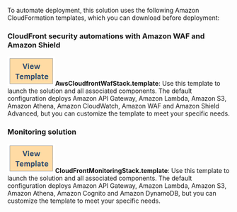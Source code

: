 To automate deployment, this solution uses the following Amazon CloudFormation templates, which you can download before deployment:

### CloudFront security automations with Amazon WAF and Amazon Shield
 
[![View template](../images/view-template.png)](https://aws-gcr-solutions.s3.amazonaws.com/aws-cloudfront-extensions/latest/AwsCloudfrontWafStack.template)**AwsCloudfrontWafStack.template**: Use this template to launch the solution and all associated components. The default configuration deploys Amazon API Gateway, Amazon Lambda, Amazon S3, Amazon Athena, Amazon CloudWatch, Amazon WAF and Amazon Shield Advanced, but you can customize the template to meet your specific needs.

### Monitoring solution
 
[![View template](../images/view-template.png)](https://aws-gcr-solutions.s3.amazonaws.com/aws-cloudfront-extensions/v2.0.0/CloudFrontMonitoringStack.template)**CloudFrontMonitoringStack.template**: Use this template to launch the solution and all associated components. The default configuration deploys Amazon API Gateway, Amazon Lambda, Amazon S3, Amazon Athena, Amazon Cognito and Amazon DynamoDB, but you can customize the template to meet your specific needs.

